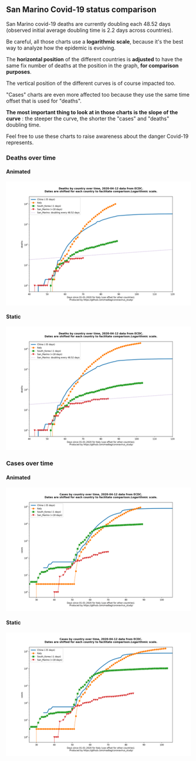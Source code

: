 ## San Marino Covid-19 status comparison 

San Marino covid-19 deaths are currently doubling each 48.52 days (observed initial average doubling time is 2.2 days across countries).



Be careful, all those charts use a **logarithmic scale**, because it's the best way to analyze how the epidemic is evolving.
 
The **horizontal position** of the different countries is **adjusted** to have the same fix number of deaths at the position in the graph, **for comparison purposes**.

The vertical position of the different curves is of course impacted too.

"Cases" charts are even more affected too because they use the same time offset that is used for "deaths".

**The most important thing to look at in those charts is the slope of the curve** : the steeper the curve, the shorter the "cases" and "deaths" doubling time.

Feel free to use these charts to raise awareness about the danger Covid-19 represents. 


 
### Deaths over time
 
#### Animated
![San Marino covid-19 deaths animated chart](https://raw.githubusercontent.com/madlag/coronavirus_study/master/notebooks/graphs/2020-04-12/countries/San_Marino/2020-04-12_San_Marino_deaths.gif "San Marino covid-19 deaths animated chart")   
 
#### Static
![San Marino covid-19 deaths static chart](https://raw.githubusercontent.com/madlag/coronavirus_study/master/notebooks/graphs/2020-04-12/countries/San_Marino/2020-04-12_San_Marino_deaths.png "San Marino covid-19 deaths static chart")   

 
### Cases over time
 
#### Animated
![San Marino covid-19 cases animated chart](https://raw.githubusercontent.com/madlag/coronavirus_study/master/notebooks/graphs/2020-04-12/countries/San_Marino/2020-04-12_San_Marino_cases.gif "San Marino covid-19 cases animated chart")   
 
#### Static
![San Marino covid-19 cases static chart](https://raw.githubusercontent.com/madlag/coronavirus_study/master/notebooks/graphs/2020-04-12/countries/San_Marino/2020-04-12_San_Marino_cases.png "San Marino covid-19 cases static chart")   

